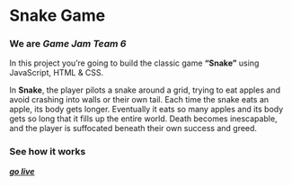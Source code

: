 # Snake Game

### We are *Game Jam Team 6*

In this project you’re going to build the classic game **“Snake”** using JavaScript, HTML & CSS.

In **Snake**, the player pilots a snake around a grid, trying to eat apples and avoid crashing into walls or their own tail. Each time the snake eats an apple, its body gets longer. Eventually it eats so many apples and its body gets so long that it fills up the entire world. Death becomes inescapable, and the player is suffocated beneath their own success and greed.


### See how it works
[***go live***](https://shticrina.github.io/js-game-jam-team-6/)
